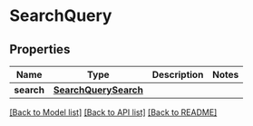 # SearchQuery

## Properties
Name | Type | Description | Notes
------------ | ------------- | ------------- | -------------
**search** | [**SearchQuerySearch**](SearchQuerySearch.md) |  | 

[[Back to Model list]](../README.md#documentation-for-models) [[Back to API list]](../README.md#documentation-for-api-endpoints) [[Back to README]](../README.md)


